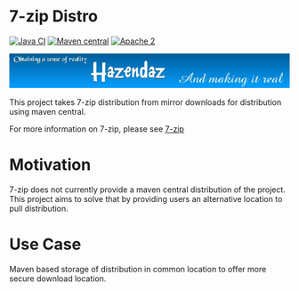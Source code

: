 # 7-zip Distro #

[![Java CI](https://github.com/hazendaz/7-zip/workflows/Java%20CI/badge.svg)](https://github.com/hazendaz/7-zip/actions?query=workflow%3A%22Java+CI%22)
[![Maven central](https://maven-badges.herokuapp.com/maven-central/com.github.hazendaz/7-zip/badge.svg)](https://maven-badges.herokuapp.com/maven-central/com.github.hazendaz/7-zip)
[![Apache 2](http://img.shields.io/badge/license-Apache%202-blue.svg)](http://www.apache.org/licenses/LICENSE-2.0)

![hazendaz](src/site/resources/images/hazendaz-banner.jpg)

This project takes 7-zip distribution from mirror downloads for distribution using maven central.

For more information on 7-zip, please see [7-zip](https://www.7-zip.org/)

# Motivation #

7-zip does not currently provide a maven central distribution of the project. This project aims to solve that by providing users an alternative location to pull distribution.

# Use Case #

Maven based storage of distribution in common location to offer more secure download location.
